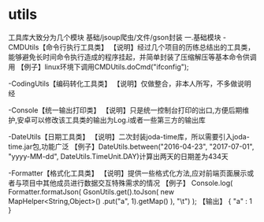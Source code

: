 # utils
工具库大致分为几个模块
基础/jsoup爬虫/文件/gson封装
一.基础模块
-CMDUtils【命令行执行工具类】
【说明】经过几个项目的历练总结出的工具类，能够避免长时间命令执行造成的程序挂起，并简单封装了压缩解压等基本命令供调用
【例子】linux环境下调用CMDUtils.doCmd("ifconfig");

-CodingUtils【编码转化工具类】
【说明】仅做整合，非本人所写，不多做说明经

-Console【统一输出打印类】
【说明】只是统一控制台打印的出口,方便后期维护,安卓可以修改该工具类的输出为Log.i或者一些第三方的输出库

-DateUtils【日期工具类】
【说明】二次封装joda-time库，所以需要引入joda-time.jar包,功能广泛
【例子】DateUtils.between("2016-04-23", "2017-07-01", "yyyy-MM-dd", DateUtils.TimeUnit.DAY)计算出两天的日期差为434天

-Formatter【格式化工具类】
【说明】提供一些格式化方法,应对前端页面展示或者与项目中其他成员进行数据交互特殊需求的情况
【例子】
      Console.log(
        Formatter.formatJson(
         GsonUtils.get().toJson(
             new MapHelper<String,Object>()
               .put("a", 1).getMap()
             ),
          "\t")
       );
【输出】
  {
    "a" : 1
  }
